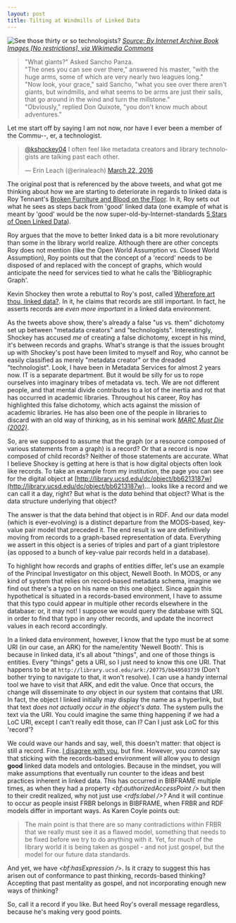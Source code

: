 ```yaml
---
layout: post
title: Tilting at Windmills of Linked Data
---
```


![](https://upload.wikimedia.org/wikipedia/commons/a/a4/The_adventures_of_Don_Quixote_abridged_from_the_original_edition_by_W.M._Thackeray_%281912%29_%2814764731554%29.jpg "See those thirty or so technologists?")
[*Source: By Internet Archive Book Images [No restrictions], via Wikimedia Commons*](https://upload.wikimedia.org/wikipedia/commons/a/a4/The_adventures_of_Don_Quixote_abridged_from_the_original_edition_by_W.M._Thackeray_%281912%29_%2814764731554%29.jpg)

>"What giants?" Asked Sancho Panza.  
>"The ones you can see over there," answered his master, "with the huge arms, some of which are very nearly two leagues long."  
>"Now look, your grace," said Sancho, "what you see over there aren't giants, but windmills, and what seems to be arms are just their sails, that go around in the wind and turn the millstone."  
>"Obviously," replied Don Quixote, "you don't know much about adventures.”  

Let me start off by saying I am not now, nor have I ever been a member of the Commu--, er, a technologist.  

<blockquote class="twitter-tweet" data-lang="en"><p lang="en" dir="ltr"><a href="https://twitter.com/kshockey04">@kshockey04</a> I often feel like metadata creators and library technologists are talking past each other.</p>&mdash; Erin Leach (@erinaleach) <a href="https://twitter.com/erinaleach/status/712291193682526209">March 22, 2016</a></blockquote>

The original post that is referenced by the above tweets, and what got me thinking about how we are starting to deteriorate in regards to linked data is Roy Tennant's [Broken Furniture and Blood on the Floor](http://www.thedigitalshift.com/2016/02/roy-tennant-digital-libraries/broken-furniture-and-blood-on-the-floor/). In it, Roy sets out what he sees as steps back from 'good' linked data (one example of what is meant by 'good' would be the now super-old-by-Internet-standards [5 Stars of Open Linked Data](https://www.w3.org/DesignIssues/LinkedData.html)).  

Roy argues that the move to better linked data is a bit more revolutionary than some in the library world realize. Although there are other concepts Roy does not mention (like the Open World Assumption vs. Closed World Assumption), Roy points out that the concept of a 'record' needs to be disposed of and replaced with the concept of graphs, which would anticipate the need for services tied to what he calls the 'Bibliographic Graph'.  

Kevin Shockey then wrote a rebuttal to Roy's post, called [Wherefore art thou, linked data?](https://kshockey.github.io//2016/03/22/wherefore-linked-data). In it, he claims that records are still important. In fact, he asserts records are _even more important_ in a linked data environment.  

As the tweets above show, there's already a false "us vs. them" dichotomy set up between "metadata creators" and "technologists". Interestingly, Shockey has accused _me_ of creating a false dichotomy, except in his mind, it's between records and graphs. What's strange is that the issues brought up with Shockey's post have been limited to myself and Roy, who cannot be easily classified as merely "metadata creator" or the dreaded "technologist". Look, I have been in Metadata Services for almost 2 years now. IT is a separate department. But it would be silly for us to rope ourselves into imaginary tribes of metadata vs. tech. We are not different people, and that mental divide contributes to a lot of the inertia and rot that has occurred in academic libraries. Throughout his career, Roy has highlighted this false dichotomy, which acts against the mission of academic libraries. He has also been one of the people in libraries to discard with an old way of thinking, as in his seminal work [_MARC Must Die (2002)_](http://soiscompsfall2007.pbworks.com/f/marc+must+die.pdf).  

So, are we supposed to assume that the graph (or a resource composed of various statements from a graph) is a record? Or that a record is now composed of child records? Neither of those statements are accurate. What I believe Shockey is getting at here is that is how digital objects often look like records. To take an example from my institution, the page you can see for the digital object at [http://library.ucsd.edu/dc/object/bb6213187w](http://library.ucsd.edu/dc/object/bb6213187w)... looks like a record and we can call it a day, right? But what is the _data_ behind that object? What is the data structure underlying that object?  

The answer is that the data behind that object is in RDF. And our data model (which is ever-evolving) is a distinct departure from the MODS-based, key-value pair model that preceded it. The end result is we are definitively moving from records to a graph-based representation of data. Everything we assert in this object is a series of triples and part of a giant triplestore (as opposed to a bunch of key-value pair records held in a database).  

To highlight how records and graphs of entities differ, let's use an example of the Principal Investigator on this object, Newell Booth. In MODS, or any kind of system that relies on record-based metadata schema, imagine we find out there's a typo on his name on this one object. Since again this hypothetical is situated in a records-based environment, I have to assume that this typo could appear in multiple other records elsewhere in the database: or, it may not! I suppose we would query the database with SQL in order to find that typo in any other records, and update the incorrect values in each record accordingly.  

In a linked data environment, however, I know that the typo must be at some URI (in our case, an ARK) for the name/entity 'Newell Booth'. This is because in linked data, it's all about "things", and one of those things is entities. Every "things" gets a URI, so I just need to know this one URI. That happens to be at `http://library.ucsd.edu/ark:/20775/bb49503739` (Don't bother trying to navigate to that, it won't resolve). I can use a handy internal tool we have to visit that ARK, and edit the value. Once that occurs, the change will disseminate to _any_ object in our system that contains that URI. In fact, the object I linked initially may display the name as a hyperlink, but that text _does not actually occur in the object's data_. The system pulls the text via the URI. You could imagine the same thing happening if we had a LoC URI, except I can't really edit those, can I? Can I just ask LoC for this 'record'?  

We could wave our hands and say, well, this doesn't matter: that object is still a record. Fine. [I disagree with you](https://youtu.be/hdT6SH0QzZ0?t=6m35s), but fine. However, you _cannot_ say that sticking with the records-based environment will allow you to design **good** linked data models and ontologies. Because in the mindset, you will make assumptions that eventually run counter to the ideas and best practices inherent in linked data. This has occurred in BIBFRAME multiple times, as when they had a property _\<bf:authorizedAccessPoint />_ but then to their credit realized, why not just use _\<rdfs:label />?_ And it will continue to occur as people insist FRBR belongs in BIBFRAME, when FRBR and RDF models differ in important ways. As Karen Coyle points out:  

> The main point is that there are so many contradictions within FRBR that we really must see it as a flawed model, something that needs to be fixed before we try to do anything with it. Yet, for much of the library world it is being taken as gospel - and not just gospel, but the model for our future data standards.  

And yet, we have _\<bf:hasExpression />_. Is it crazy to suggest this has arisen out of conformance to past thinking, records-based thinking? Accepting that past mentality as gospel, and not incorporating enough new ways of thinking?  

So, call it a record if you like. But heed Roy's overall message regardless, because he's making very good points.  
